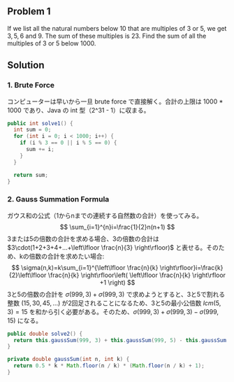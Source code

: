## Problem 1
If we list all the natural numbers below $10$ that are multiples of $3$ or $5$, we get $3, 5, 6$ and $9$. The sum of these multiples is $23$.
Find the sum of all the multiples of $3$ or $5$ below $1000$.

## Solution
### 1. Brute Force
コンピューターは早いから一旦 brute force で直接解く。合計の上限は 1000 * 1000 であり、Java の int 型（2^31 - 1）に収まる。

```java
public int solve1() {
  int sum = 0;
  for (int i = 0; i < 1000; i++) {
    if (i % 3 == 0 || i % 5 == 0) {
      sum += i;
    }
  }

  return sum;
}
```

### 2. Gauss Summation Formula
ガウス和の公式（1からnまでの連続する自然数の合計）を使ってみる。
$$
\sum_{i=1}^{n}i=\frac{1}{2}n(n+1)
$$
3または5の倍数の合計を求める場合、3の倍数の合計は $3\cdot(1+2+3+4+...+\left\lfloor \frac{n}{3} \right\rfloor)$ と表せる。そのため、kの倍数の合計を求めたい場合:
$$
\sigma(n,k)=k\sum_{i=1}^{\left\lfloor \frac{n}{k} \right\rfloor}i=\frac{k}{2}\left\lfloor \frac{n}{k} \right\rfloor\left( \left\lfloor \frac{n}{k} \right\rfloor +1 \right)
$$
3と5の倍数の合計を $\sigma(999,3)+\sigma(999,3)$ で求めようとすると、3と5で割れる整数 $(15,30,45,...)$ が2回足されることになるため、3と5の最小公倍数 $lcm(5,3)=15$ を和から引く必要がある。そのため、$\sigma(999,3)+\sigma(999,3)-\sigma(999,15)$ になる。

```java
public double solve2() {
  return this.gaussSum(999, 3) + this.gaussSum(999, 5) - this.gaussSum(999, 15);
}

private double gaussSum(int n, int k) {
  return 0.5 * k * Math.floor(n / k) * (Math.floor(n / k) + 1);
}
```
